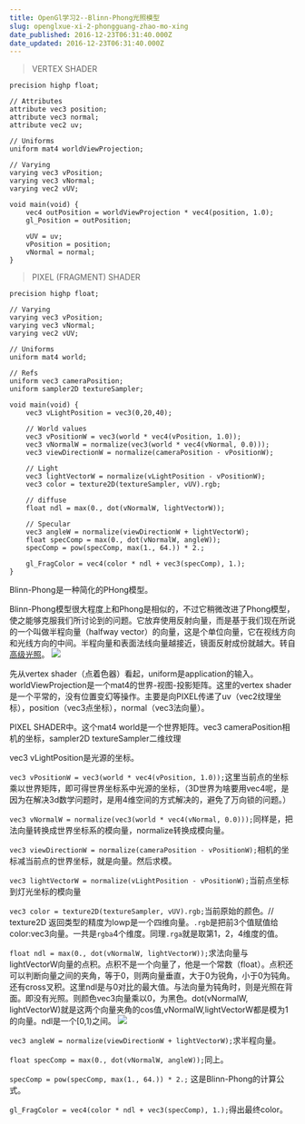 ```yaml
---
title: OpenGl学习2--Blinn-Phong光照模型
slug: openglxue-xi-2-phongguang-zhao-mo-xing
date_published: 2016-12-23T06:31:40.000Z
date_updated: 2016-12-23T06:31:40.000Z
---
```


> VERTEX SHADER

    precision highp float;
    
    // Attributes
    attribute vec3 position;
    attribute vec3 normal;
    attribute vec2 uv;
    
    // Uniforms
    uniform mat4 worldViewProjection;
    
    // Varying
    varying vec3 vPosition;
    varying vec3 vNormal;
    varying vec2 vUV;
    
    void main(void) {
        vec4 outPosition = worldViewProjection * vec4(position, 1.0);
        gl_Position = outPosition;
        
        vUV = uv;
        vPosition = position;
        vNormal = normal;
    }
    

> PIXEL (FRAGMENT) SHADER

    precision highp float;
    
    // Varying
    varying vec3 vPosition;
    varying vec3 vNormal;
    varying vec2 vUV;
    
    // Uniforms
    uniform mat4 world;
    
    // Refs
    uniform vec3 cameraPosition;
    uniform sampler2D textureSampler;
    
    void main(void) {
        vec3 vLightPosition = vec3(0,20,40);
        
        // World values
        vec3 vPositionW = vec3(world * vec4(vPosition, 1.0));
        vec3 vNormalW = normalize(vec3(world * vec4(vNormal, 0.0)));
        vec3 viewDirectionW = normalize(cameraPosition - vPositionW);
        
        // Light
        vec3 lightVectorW = normalize(vLightPosition - vPositionW);
        vec3 color = texture2D(textureSampler, vUV).rgb;
        
        // diffuse
        float ndl = max(0., dot(vNormalW, lightVectorW));
        
        // Specular
        vec3 angleW = normalize(viewDirectionW + lightVectorW);
        float specComp = max(0., dot(vNormalW, angleW));
        specComp = pow(specComp, max(1., 64.)) * 2.;
        
        gl_FragColor = vec4(color * ndl + vec3(specComp), 1.);
    }
    

Blinn-Phong是一种简化的PHong模型。

Blinn-Phong模型很大程度上和Phong是相似的，不过它稍微改进了Phong模型，使之能够克服我们所讨论到的问题。它放弃使用反射向量，而是基于我们现在所说的一个叫做半程向量（halfway vector）的向量，这是个单位向量，它在视线方向和光线方向的中间。半程向量和表面法线向量越接近，镜面反射成份就越大。转自[高级光照](https://learnopengl-cn.readthedocs.io/zh/latest/05%20Advanced%20Lighting/01%20Advanced%20Lighting/)。
![](/images/2016/12/advanced_lighting_halfway_vector.png)

先从vertex shader（点着色器）看起，uniform是application的输入。worldViewProjection是一个mat4的世界-视图-投影矩阵。这里的vertex shader是一个平常的，没有位置变幻等操作。主要是向PIXEL传递了uv（vec2纹理坐标），position（vec3点坐标），normal（vec3法向量）。

PIXEL SHADER中。这个mat4 world是一个世界矩阵。vec3 cameraPosition相机的坐标，sampler2D textureSampler二维纹理

vec3 vLightPosition是光源的坐标。

`vec3 vPositionW = vec3(world * vec4(vPosition, 1.0));`这里当前点的坐标乘以世界矩阵，即可得世界坐标系中光源的坐标，（3D世界为啥要用vec4呢，是因为在解决3d数学问题时，是用4维空间的方式解决的，避免了万向锁的问题。）

`vec3 vNormalW = normalize(vec3(world * vec4(vNormal, 0.0)));`同样是，把法向量转换成世界坐标系的模向量，normalize转换成模向量。

`vec3 viewDirectionW = normalize(cameraPosition - vPositionW);`相机的坐标减当前点的世界坐标，就是向量。然后求模。

`vec3 lightVectorW = normalize(vLightPosition - vPositionW);`当前点坐标到灯光坐标的模向量

`vec3 color = texture2D(textureSampler, vUV).rgb;`当前原始的颜色。// texture2D 返回类型的精度为lowp是一个四维向量。`.rgb`是把前3个值赋值给color:vec3向量。一共是`rgba`4个维度。同理`.rga`就是取第1，2，4维度的值。

`float ndl = max(0., dot(vNormalW, lightVectorW));`求法向量与lightVectorW向量的点积。点积不是一个向量了，他是一个常数（float）。点积还可以判断向量之间的夹角，等于0，则两向量垂直，大于0为锐角，小于0为钝角。还有cross叉积。这里ndl是与0对比的最大值。与法向量为钝角时，则是光照在背面。即没有光照。则颜色vec3向量乘以0，为黑色。dot(vNormalW, lightVectorW)就是这两个向量夹角的cos值,vNormalW,lightVectorW都是模为1的向量。ndl是一个[0,1)之间。
![](/images/2016/04/-C-FOX8P---93-D-PBI-HTQ.png)

`vec3 angleW = normalize(viewDirectionW + lightVectorW);`求半程向量。

`float specComp = max(0., dot(vNormalW, angleW));`同上。

`specComp = pow(specComp, max(1., 64.)) * 2.;` 这是Blinn-Phong的计算公式。

`gl_FragColor = vec4(color * ndl + vec3(specComp), 1.);`得出最终color。
